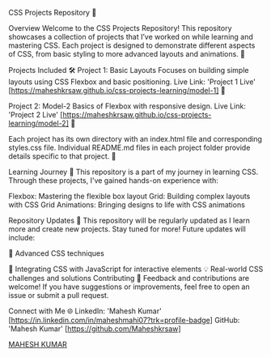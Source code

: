 CSS Projects Repository 🎨


Overview
Welcome to the CSS Projects Repository! This repository showcases a collection of projects that I’ve worked on while learning and mastering CSS. Each project is designed to demonstrate different aspects of CSS, from basic styling to more advanced layouts and animations. 🎉

Projects Included 🛠️
Project 1: Basic Layouts
Focuses on building simple layouts using CSS Flexbox and basic positioning.
Live Link: 'Project 1 Live' [https://maheshkrsaw.github.io/css-projects-learning/model-1] 🔗



Project 2: Model-2
Basics of Flexbox with responsive design.
Live Link: 'Project 2 Live' [https://maheshkrsaw.github.io/css-projects-learning/model-2] 🔗



Each project has its own directory with an index.html file and corresponding styles.css file. Individual README.md files in each project folder provide details specific to that project. 📂

Learning Journey 🚀
This repository is a part of my journey in learning CSS. Through these projects, I've gained hands-on experience with:

Flexbox: Mastering the flexible box layout
Grid: Building complex layouts with CSS Grid
Animations: Bringing designs to life with CSS animations


Repository Updates 🔄
This repository will be regularly updated as I learn more and create new projects. Stay tuned for more! Future updates will include:

🌟 Advanced CSS techniques


🎯 Integrating CSS with JavaScript for interactive elements
💡 Real-world CSS challenges and solutions
Contributing 🤝
Feedback and contributions are welcome! If you have suggestions or improvements, feel free to open an issue or submit a pull request.

Connect with Me 🌐
LinkedIn: 'Mahesh Kumar' [https://in.linkedin.com/in/maheshmahi07?trk=profile-badge]
GitHub: 'Mahesh Kumar' [https://github.com/Maheshkrsaw]
<p align="center">
  <script src="https://platform.linkedin.com/badges/js/profile.js" async defer type="text/javascript"></script>
  <div class="badge-base LI-profile-badge" data-locale="en_US" data-size="medium" data-theme="dark" data-type="VERTICAL" data-vanity="maheshmahi07" data-version="v1">
    <a class="badge-base__link LI-simple-link" href="https://in.linkedin.com/in/maheshmahi07?trk=profile-badge">MAHESH KUMAR</a>
  </div>
</p>
